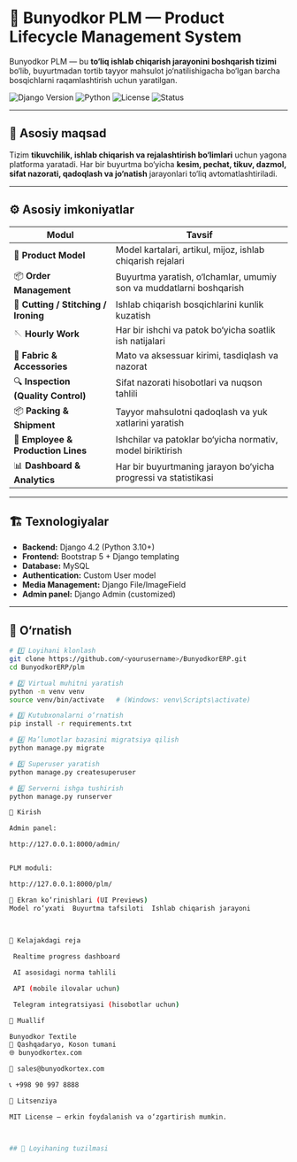 # 🧵 Bunyodkor PLM — Product Lifecycle Management System

Bunyodkor PLM — bu **to‘liq ishlab chiqarish jarayonini boshqarish tizimi** bo‘lib, buyurtmadan tortib tayyor mahsulot jo‘natilishigacha bo‘lgan barcha bosqichlarni raqamlashtirish uchun yaratilgan.

![Django Version](https://img.shields.io/badge/Django-4.2-green)
![Python](https://img.shields.io/badge/Python-3.10+-blue)
![License](https://img.shields.io/badge/license-MIT-lightgrey)
![Status](https://img.shields.io/badge/status-Active-success)

---

## 🚀 Asosiy maqsad

Tizim **tikuvchilik, ishlab chiqarish va rejalashtirish bo‘limlari** uchun yagona platforma yaratadi. Har bir buyurtma bo‘yicha **kesim, pechat, tikuv, dazmol, sifat nazorati, qadoqlash va jo‘natish** jarayonlari to‘liq avtomatlashtiriladi.

---

## ⚙️ Asosiy imkoniyatlar

| Modul | Tavsif |
|-------|---------|
| 🧩 **Product Model** | Model kartalari, artikul, mijoz, ishlab chiqarish rejalari |
| 📦 **Order Management** | Buyurtma yaratish, o‘lchamlar, umumiy son va muddatlarni boshqarish |
| 🧵 **Cutting / Stitching / Ironing** | Ishlab chiqarish bosqichlarini kunlik kuzatish |
| 🪡 **Hourly Work** | Har bir ishchi va patok bo‘yicha soatlik ish natijalari |
| 🧰 **Fabric & Accessories** | Mato va aksessuar kirimi, tasdiqlash va nazorat |
| 🔍 **Inspection (Quality Control)** | Sifat nazorati hisobotlari va nuqson tahlili |
| 📦 **Packing & Shipment** | Tayyor mahsulotni qadoqlash va yuk xatlarini yaratish |
| 👷 **Employee & Production Lines** | Ishchilar va patoklar bo‘yicha normativ, model biriktirish |
| 📊 **Dashboard & Analytics** | Har bir buyurtmaning jarayon bo‘yicha progressi va statistikasi |

---

## 🏗️ Texnologiyalar

- **Backend:** Django 4.2 (Python 3.10+)
- **Frontend:** Bootstrap 5 + Django templating
- **Database:** MySQL
- **Authentication:** Custom User model
- **Media Management:** Django File/ImageField
- **Admin panel:** Django Admin (customized)


---

## 🧩 O‘rnatish

```bash
# 1️⃣ Loyihani klonlash
git clone https://github.com/<yourusername>/BunyodkorERP.git
cd BunyodkorERP/plm

# 2️⃣ Virtual muhitni yaratish
python -m venv venv
source venv/bin/activate   # (Windows: venv\Scripts\activate)

# 3️⃣ Kutubxonalarni o‘rnatish
pip install -r requirements.txt

# 4️⃣ Ma’lumotlar bazasini migratsiya qilish
python manage.py migrate

# 5️⃣ Superuser yaratish
python manage.py createsuperuser

# 6️⃣ Serverni ishga tushirish
python manage.py runserver

👤 Kirish

Admin panel:

http://127.0.0.1:8000/admin/


PLM moduli:

http://127.0.0.1:8000/plm/

📸 Ekran ko‘rinishlari (UI Previews)
Model ro‘yxati	Buyurtma tafsiloti	Ishlab chiqarish jarayoni

	
	
🧠 Kelajakdagi reja

 Realtime progress dashboard

 AI asosidagi norma tahlili

 API (mobile ilovalar uchun)

 Telegram integratsiyasi (hisobotlar uchun)

💼 Muallif

Bunyodkor Textile
📍 Qashqadaryo, Koson tumani
🌐 bunyodkortex.com

📧 sales@bunyodkortex.com

📞 +998 90 997 8888

🪪 Litsenziya

MIT License — erkin foydalanish va o‘zgartirish mumkin.



## 📁 Loyihaning tuzilmasi

